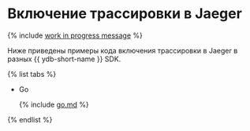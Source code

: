 # Включение трассировки в Jaeger

{% include [work in progress message](../../_includes/addition.md) %}

Ниже приведены примеры кода включения трассировки в Jaeger в разных {{ ydb-short-name }} SDK.

{% list tabs %}

- Go


  {% include [go.md](jaeger/go.md) %}


{% endlist %}
